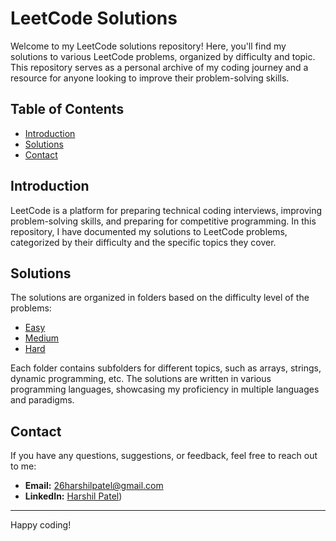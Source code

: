 # LeetCode Solutions

Welcome to my LeetCode solutions repository! Here, you'll find my solutions to various LeetCode problems, organized by difficulty and topic. This repository serves as a personal archive of my coding journey and a resource for anyone looking to improve their problem-solving skills.

## Table of Contents

- [Introduction](#introduction)
- [Solutions](#solutions)
- [Contact](#contact)

## Introduction

LeetCode is a platform for preparing technical coding interviews, improving problem-solving skills, and preparing for competitive programming. In this repository, I have documented my solutions to LeetCode problems, categorized by their difficulty and the specific topics they cover. 

## Solutions

The solutions are organized in folders based on the difficulty level of the problems:

- [Easy](./Easy)
- [Medium](./Medium)
- [Hard](./Hard)

Each folder contains subfolders for different topics, such as arrays, strings, dynamic programming, etc. The solutions are written in various programming languages, showcasing my proficiency in multiple languages and paradigms.

## Contact

If you have any questions, suggestions, or feedback, feel free to reach out to me:

- **Email:** 26harshilpatel@gmail.com
- **LinkedIn:** [Harshil Patel](https://www.linkedin.com/in/harshil-patel26/))

---

Happy coding!

